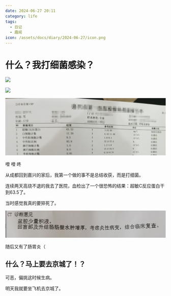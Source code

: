 ```yaml
---
date: 2024-06-27 20:11
category: life
tags:
  - 日记
  - 趣闻
icon: /assets/docs/diary/2024-06-27/icon.png
---
```

# 什么？我打细菌感染？



![](../../assets/docs/diary/2024-06-27/no2.png)

![](../../assets/docs/diary/2024-06-27/no1.png)

![](../../assets/docs/diary/2024-06-27/no3.png)

噔 噔 咚

从成都回到嘉兴的家后，我第一个做的事不是总结收获，而是打细菌。

连续两天高烧不退的我去了医院，血检出了一个很恐怖的结果：超敏C反应蛋白干到63.5了。

当时感觉我真的要猝死了。

![](../../assets/docs/diary/2024-06-27/no.png)

随后又有了肠胃炎（

## 什么？马上要去京城了！？

可恶，偏挑这时候生病。

明天我就要坐飞机去京城了。


